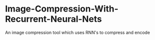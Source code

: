 # Image-Compression-With-Recurrent-Neural-Nets
An image compression tool which uses RNN's to compress and encode 
